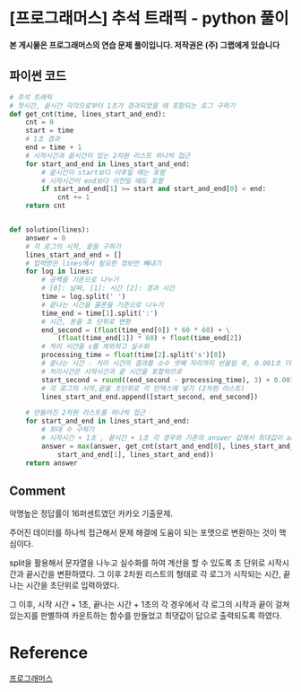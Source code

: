 # [프로그래머스] 추석 트래픽 - python 풀이

**본 게시물은 프로그래머스의 연습 문제 풀이입니다. 저작권은 (주) 그랩에게 있습니다**



## 파이썬 코드

```python
# 추석 트래픽
# 첫시간, 끝시간 각각으로부터 1초가 경과되었을 때 포함되는 로그 구하기
def get_cnt(time, lines_start_and_end):
    cnt = 0
    start = time
    # 1초 경과
    end = time + 1
    # 시작시간과 끝시간이 있는 2차원 리스트 하나씩 접근
    for start_and_end in lines_start_and_end:
        # 끝시간이 start보다 이후일 때는 포함
        # 시작시간이 end보다 이전일 때도 포함
        if start_and_end[1] >= start and start_and_end[0] < end:
            cnt += 1
    return cnt


def solution(lines):
    answer = 0
    # 각 로그의 시작, 끝을 구하기
    lines_start_and_end = []
    # 입력받은 lines에서 필요한 정보만 빼내기
    for log in lines:
        # 공백을 기준으로 나누기
        # [0]: 날짜, [1]: 시간 [2]: 경과 시간
        time = log.split(' ')
        # 끝나는 시간을 콜론을 기준으로 나누기
        time_end = time[1].split(':')
        # 시간, 분을 초 단위로 변환
        end_second = (float(time_end[0]) * 60 * 60) + \
            (float(time_end[1]) * 60) + float(time_end[2])
        # 처리 시간을 s를 제외하고 실수화
        processing_time = float(time[2].split('s')[0])
        # 끝나는 시간 - 처리 시간의 결과를 소수 셋째 자리까지 반올림 후, 0.001초 더하기
        # 처리시간은 시작시간과 끝 시간을 포함하므로
        start_second = round((end_second - processing_time), 3) + 0.001
        # 각 로그의 시작,끝을 초단위로 각 인덱스에 넣기 (2차원 리스트)
        lines_start_and_end.append([start_second, end_second])

    # 만들어진 2차원 리스트를 하나씩 접근
    for start_and_end in lines_start_and_end:
        # 최대 수 구하기
        # 시작시간 + 1초 , 끝시간 + 1초 각 경우와 기존의 answer 값에서 최대값이 answer를 최신화
        answer = max(answer, get_cnt(start_and_end[0], lines_start_and_end), get_cnt(
            start_and_end[1], lines_start_and_end))
    return answer
```



## Comment

악명높은 정답률이 16퍼센트였던 카카오 기출문제.

주어진 데이터를 하나씩 접근해서 문제 해결에 도움이 되는 포맷으로 변환하는 것이 핵심이다.

split을 활용해서 문자열을 나누고 실수화를 하여 계산을 할 수 있도록 초 단위로 시작시간과 끝시간을 변환하였다. 그 이후 2차원 리스트의 형태로 각 로그가 시작되는 시간, 끝나는 시간을 초단위로 입력하였다.

그 이후, 시작 시간 + 1초, 끝나는 시간 + 1초의 각 경우에서 각 로그의 시작과 끝이 걸쳐있는지를 판별하여 카운트하는 함수를 만들었고 최댓값이 답으로 출력되도록 하였다.

# Reference

[프로그래머스](https://programmers.co.kr)

